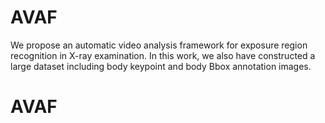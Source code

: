 # AVAF
We propose an automatic video analysis framework for exposure region recognition in X-ray examination. In this work, we also have constructed a large dataset including body keypoint and body Bbox annotation images.

# AVAF
